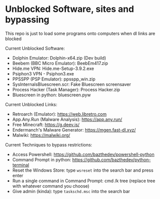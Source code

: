 # Unblocked Software, sites and bypassing
This repo is just to load some programs onto computers when dl links are blocked

Current Unblocked Software:

- Dolphin Emulator: Dolphin-x64.zip (Dev build)
- Beebem (BBC Micro Emulator): BeebEm417.zip
- Hide.me VPN: Hide.me-Setup-3.9.2.exe
- Psiphon3 VPN - Psiphon3.exe
- PPSSPP (PSP Emulator): ppsspp_win.zip
- SysInternalsBluescreen.scr: Fake Bluescreen screensaver
- Process Hacker (Task Manager): Process Hacker.zip
- Bluescreen in python: bluescreen.pyw

Current Unblocked Links:

- Retroarch (Emulator): https://web.libretro.com
- App.Any.Run (Malware Analysis): https://app.any.run/
- Free Minecraft: https://g.deev.is/
- Endermanch's Malware Generator: https://mgen.fast-dl.xyz/
- Malwiki: https://malwiki.org/

Current Techniques to bypass restrictions:

- Access Powershell: https://github.com/bazthedev/powershell-python
- Command Prompt in python: https://github.com/bazthedev/python-terminal
- Reset the Windows Store: type `wsreset` into the search bar and press enter
- Run a single command in Command Prompt: cmd /k tree (replace tree with whatever command you choose)
- Give admin (kinda): type `taskschd.msc` into the search bar
